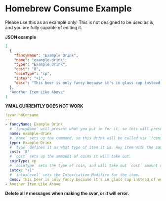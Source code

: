 # Homebrew Consume Example

Please use this as an example only! This is not designed to be used as is, and you are fully capable of editing it.

**JSON example**
```json
[
  {
    "fancyName": "Example Drink",
    "name": "example-drink",
    "type": "Example Drink",
    "cost": "8",
    "coinType": "cp",
    "intox": "+1",
    "desc": "This beer is only fancy because it's in glass cup instead of wooden cup."
  },
  "Another Item Like Above"
]
```

**YMAL CURRENTLY DOES NOT WORK**
```yaml
!svar hbConsume 
---
- fancyName: Example Drink
  # `fancyName` will present what you put in for it, so this will present "Example Drink" as it's name. 
  name: example-drink
  # `name` sets up the command, so this drink will be called via `!consume hb example-drink`
  type: Example Drink
  # `type` defines it as what type of item it is. Any item with the same type will show up under the same header within the catalogue when presented. 
  cost: '8'
  # `cost` sets up the ammount of coins it will take out.
  coinType: cp
  # `coinType` sets the type of coin, and will take out `cost` amount of that type of coin. It must be in cp (Copper Pieces), sp (Silver Pieces), ep (Electurm Pieces), gp (Gold Pieces), or pp (Platnium Pieces) form
  intox: "+1"
  # `intoxLevel` sets the Intoxication Modifire for the item. 
  desc: This beer is only fancy because it's in glass cup instead of wooden cup.
- Another Item Like Above
```
**__Delete all `#` messages when making the svar, or it will error.__**
